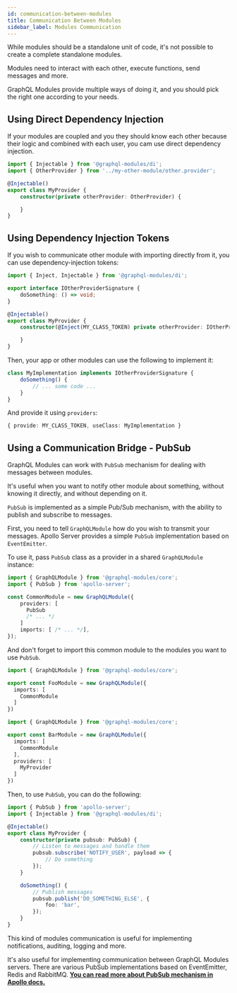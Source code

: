 ```yaml
---
id: communication-between-modules
title: Communication Between Modules
sidebar_label: Modules Communication
---
```


While modules should be a standalone unit of code, it's not possible to create a complete standalone modules.

Modules need to interact with each other, execute functions, send messages and more.

GraphQL Modules provide multiple ways of doing it, and you should pick the right one according to your needs.

## Using Direct Dependency Injection

If your modules are coupled and you they should know each other because their logic and combined with each user, you cam use direct dependency injection.

```typescript
import { Injectable } from '@graphql-modules/di';
import { OtherProvider } from '../my-other-module/other.provider';

@Injectable()
export class MyProvider {
    constructor(private otherProvider: OtherProvider) {

    }
}
```

## Using Dependency Injection Tokens

If you wish to communicate other module with importing directly from it, you can use dependency-injection tokens:

```typescript
import { Inject, Injectable } from '@graphql-modules/di';

export interface IOtherProviderSignature {
    doSomething: () => void;
}

@Injectable()
export class MyProvider {
    constructor(@Inject(MY_CLASS_TOKEN) private otherProvider: IOtherProviderSignature) {

    }
}
```

Then, your app or other modules can use the following to implement it:

```typescript
class MyImplementation implements IOtherProviderSignature {
    doSomething() {
        // ... some code ...
    }
}
```

And provide it using `providers`:

```typescript
{ provide: MY_CLASS_TOKEN, useClass: MyImplementation }
```

## Using a Communication Bridge - PubSub

GraphQL Modules can work with `PubSub` mechanism for dealing with messages between modules.

It's useful when you want to notify other module about something, without knowing it directly, and without depending on it.

`PubSub` is implemented as a simple Pub/Sub mechanism, with the ability to publish and subscribe to messages.

First, you need to tell `GraphQLModule` how do you wish to transmit your messages. Apollo Server provides a simple `PubSub` implementation based on `EventEmitter`.

To use it, pass `PubSub` class as a provider in a shared `GraphQLModule` instance:

```typescript
import { GraphQLModule } from '@graphql-modules/core';
import { PubSub } from 'apollo-server';

const CommonModule = new GraphQLModule({
    providers: [
      PubSub
      /* ... */
    ]
    imports: [ /* ... */],
});
```

And don't forget to import this common module to the modules you want to use `PubSub`.

```typescript
import { GraphQLModule } from '@graphql-modules/core';

export const FooModule = new GraphQLModule({
  imports: [
    CommonModule
  ]
})
```

```typescript
import { GraphQLModule } from '@graphql-modules/core';

export const BarModule = new GraphQLModule({
  imports: [
    CommonModule
  ],
  providers: [
    MyProvider
  ]
})
```

Then, to use `PubSub`, you can do the following:

```typescript
import { PubSub } from 'apollo-server';
import { Injectable } from '@graphql-modules/di';

@Injectable()
export class MyProvider {
    constructor(private pubsub: PubSub) {
        // Listen to messages and handle them
        pubsub.subscribe('NOTIFY_USER', payload => {
            // Do something
        });
    }

    doSomething() {
        // Publish messages
        pubsub.publish('DO_SOMETHING_ELSE', {
            foo: 'bar',
        });
    }
}
```

This kind of modules communication is useful for implementing notifications, auditing, logging and more.

It's also useful for implementing communication between GraphQL Modules servers. There are various PubSub implementations based on EventEmitter, Redis and RabbitMQ.
**[You can read more about PubSub mechanism in Apollo docs.](https://www.apollographql.com/docs/apollo-server/features/subscriptions.html#PubSub-Implementations)**
